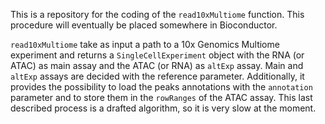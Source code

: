 This is a repository for the coding of the `read10xMultiome` function.
This procedure will eventually be placed somewhere in Bioconductor.

`read10xMultiome` take as input a path to a 10x Genomics Multiome experiment and
returns a `SingleCellExperiment` object with the RNA (or ATAC) as main assay and 
the ATAC (or RNA) as `altExp` assay.
Main and `altExp` assays are decided with the reference parameter.
Additionally, it provides the possibility to load the peaks annotations with the
`annotation` parameter and to store them in the `rowRanges` of the ATAC assay. 
This last described process is a drafted algorithm, so it is very slow at the
moment.